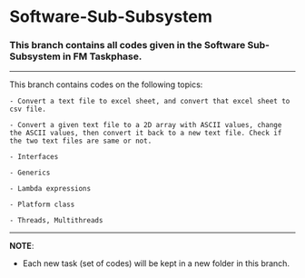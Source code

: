 # Software-Sub-Subsystem
### This branch contains all codes given in the Software Sub-Subsystem in FM Taskphase. ###

- - - -

This branch contains codes on the following topics:
```
- Convert a text file to excel sheet, and convert that excel sheet to csv file.

- Convert a given text file to a 2D array with ASCII values, change the ASCII values, then convert it back to a new text file. Check if the two text files are same or not.

- Interfaces

- Generics

- Lambda expressions

- Platform class

- Threads, Multithreads

```
- - - -
**NOTE**:
- Each new task (set of codes) will be kept in a new folder in this branch.
